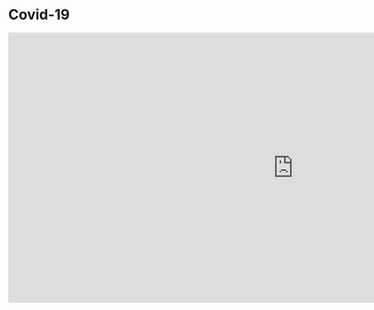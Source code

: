 # Covid-19

<iframe width="1140" height="541.25" src="https://msit.powerbi.com/reportEmbed?reportId=19ab9a9e-a6e7-404f-b52c-30d5dce2fb98&autoAuth=true&ctid=72f988bf-86f1-41af-91ab-2d7cd011db47&config=eyJjbHVzdGVyVXJsIjoiaHR0cHM6Ly9kZi1tc2l0LXNjdXMtcmVkaXJlY3QuYW5hbHlzaXMud2luZG93cy5uZXQvIn0%3D" frameborder="0" allowFullScreen="true"></iframe>
